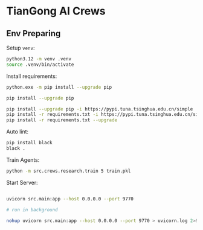 
# TianGong AI Crews

## Env Preparing

Setup `venv`:

```bash
python3.12 -m venv .venv
source .venv/bin/activate
```

Install requirements:

```bash
python.exe -m pip install --upgrade pip

pip install --upgrade pip

pip install --upgrade pip -i https://pypi.tuna.tsinghua.edu.cn/simple
pip install -r requirements.txt -i https://pypi.tuna.tsinghua.edu.cn/simple
pip install -r requirements.txt --upgrade
```

Auto lint:
```bash
pip install black
black .
```

Train Agents:
```bash
python -m src.crews.research.train 5 train.pkl
```

Start Server:

```bash

uvicorn src.main:app --host 0.0.0.0 --port 9770

# run in background

nohup uvicorn src.main:app --host 0.0.0.0 --port 9770 > uvicorn.log 2>&1 &
```
